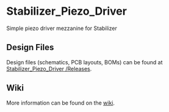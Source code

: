 # Stabilizer_Piezo_Driver
Simple piezo driver mezzanine for Stabilizer

## Design Files

Design files (schematics, PCB layouts, BOMs) can be found at [Stabilizer_Piezo_Driver
/Releases](https://github.com/sinara-hw/Stabilizer_Piezo_Driver/releases).

## Wiki

More information can be found on the [wiki](https://github.com/sinara-hw/Stabilizer_Piezo_Driver/wiki).
